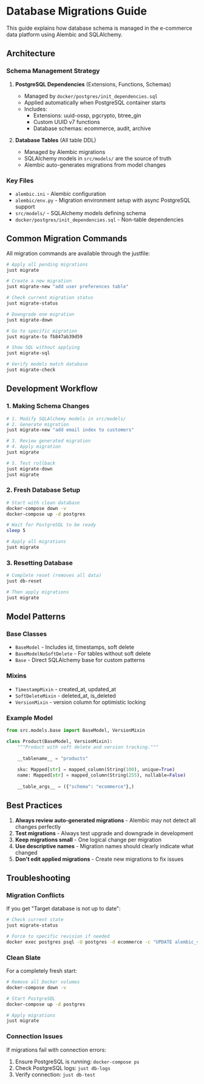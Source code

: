 # Database Migrations Guide

This guide explains how database schema is managed in the e-commerce data platform using Alembic and SQLAlchemy.

## Architecture

### Schema Management Strategy

1. **PostgreSQL Dependencies** (Extensions, Functions, Schemas)
   - Managed by `docker/postgres/init_dependencies.sql`
   - Applied automatically when PostgreSQL container starts
   - Includes:
     - Extensions: uuid-ossp, pgcrypto, btree_gin
     - Custom UUID v7 functions
     - Database schemas: ecommerce, audit, archive

2. **Database Tables** (All table DDL)
   - Managed by Alembic migrations
   - SQLAlchemy models in `src/models/` are the source of truth
   - Alembic auto-generates migrations from model changes

### Key Files

- `alembic.ini` - Alembic configuration
- `alembic/env.py` - Migration environment setup with async PostgreSQL support
- `src/models/` - SQLAlchemy models defining schema
- `docker/postgres/init_dependencies.sql` - Non-table dependencies

## Common Migration Commands

All migration commands are available through the justfile:

```bash
# Apply all pending migrations
just migrate

# Create a new migration
just migrate-new "add user preferences table"

# Check current migration status
just migrate-status

# Downgrade one migration
just migrate-down

# Go to specific migration
just migrate-to fb847ab39d59

# Show SQL without applying
just migrate-sql

# Verify models match database
just migrate-check
```

## Development Workflow

### 1. Making Schema Changes

```bash
# 1. Modify SQLAlchemy models in src/models/
# 2. Generate migration
just migrate-new "add email index to customers"

# 3. Review generated migration
# 4. Apply migration
just migrate

# 5. Test rollback
just migrate-down
just migrate
```

### 2. Fresh Database Setup

```bash
# Start with clean database
docker-compose down -v
docker-compose up -d postgres

# Wait for PostgreSQL to be ready
sleep 5

# Apply all migrations
just migrate
```

### 3. Resetting Database

```bash
# Complete reset (removes all data)
just db-reset

# Then apply migrations
just migrate
```

## Model Patterns

### Base Classes

- `BaseModel` - Includes id, timestamps, soft delete
- `BaseModelNoSoftDelete` - For tables without soft delete
- `Base` - Direct SQLAlchemy base for custom patterns

### Mixins

- `TimestampMixin` - created_at, updated_at
- `SoftDeleteMixin` - deleted_at, is_deleted  
- `VersionMixin` - version column for optimistic locking

### Example Model

```python
from src.models.base import BaseModel, VersionMixin

class Product(BaseModel, VersionMixin):
    """Product with soft delete and version tracking."""
    
    __tablename__ = "products"
    
    sku: Mapped[str] = mapped_column(String(100), unique=True)
    name: Mapped[str] = mapped_column(String(255), nullable=False)
    
    __table_args__ = ({"schema": "ecommerce"},)
```

## Best Practices

1. **Always review auto-generated migrations** - Alembic may not detect all changes perfectly
2. **Test migrations** - Always test upgrade and downgrade in development
3. **Keep migrations small** - One logical change per migration
4. **Use descriptive names** - Migration names should clearly indicate what changed
5. **Don't edit applied migrations** - Create new migrations to fix issues

## Troubleshooting

### Migration Conflicts

If you get "Target database is not up to date":

```bash
# Check current state
just migrate-status

# Force to specific revision if needed
docker exec postgres psql -U postgres -d ecommerce -c "UPDATE alembic_version SET version_num='a9eb2b4acc41';"
```

### Clean Slate

For a completely fresh start:

```bash
# Remove all Docker volumes
docker-compose down -v

# Start PostgreSQL
docker-compose up -d postgres

# Apply migrations
just migrate
```

### Connection Issues

If migrations fail with connection errors:

1. Ensure PostgreSQL is running: `docker-compose ps`
2. Check PostgreSQL logs: `just db-logs`
3. Verify connection: `just db-test`